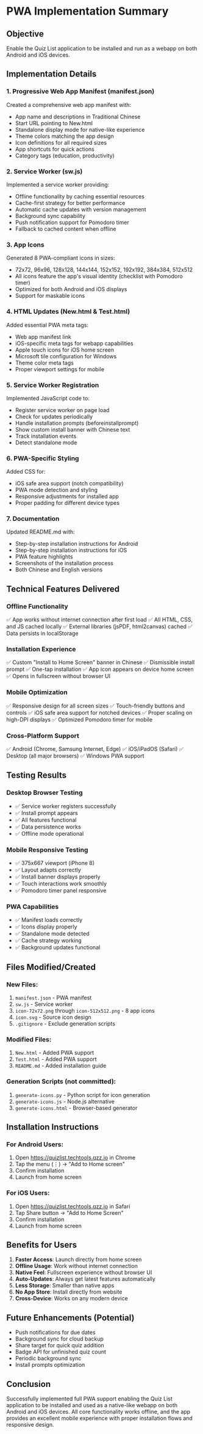 # PWA Implementation Summary

## Objective
Enable the Quiz List application to be installed and run as a webapp on both Android and iOS devices.

## Implementation Details

### 1. Progressive Web App Manifest (manifest.json)
Created a comprehensive web app manifest with:
- App name and descriptions in Traditional Chinese
- Start URL pointing to New.html
- Standalone display mode for native-like experience
- Theme colors matching the app design
- Icon definitions for all required sizes
- App shortcuts for quick actions
- Category tags (education, productivity)

### 2. Service Worker (sw.js)
Implemented a service worker providing:
- Offline functionality by caching essential resources
- Cache-first strategy for better performance
- Automatic cache updates with version management
- Background sync capability
- Push notification support for Pomodoro timer
- Fallback to cached content when offline

### 3. App Icons
Generated 8 PWA-compliant icons in sizes:
- 72x72, 96x96, 128x128, 144x144, 152x152, 192x192, 384x384, 512x512
- All icons feature the app's visual identity (checklist with Pomodoro timer)
- Optimized for both Android and iOS displays
- Support for maskable icons

### 4. HTML Updates (New.html & Test.html)
Added essential PWA meta tags:
- Web app manifest link
- iOS-specific meta tags for webapp capabilities
- Apple touch icons for iOS home screen
- Microsoft tile configuration for Windows
- Theme color meta tags
- Proper viewport settings for mobile

### 5. Service Worker Registration
Implemented JavaScript code to:
- Register service worker on page load
- Check for updates periodically
- Handle installation prompts (beforeinstallprompt)
- Show custom install banner with Chinese text
- Track installation events
- Detect standalone mode

### 6. PWA-Specific Styling
Added CSS for:
- iOS safe area support (notch compatibility)
- PWA mode detection and styling
- Responsive adjustments for installed app
- Proper padding for different device types

### 7. Documentation
Updated README.md with:
- Step-by-step installation instructions for Android
- Step-by-step installation instructions for iOS
- PWA feature highlights
- Screenshots of the installation process
- Both Chinese and English versions

## Technical Features Delivered

### Offline Functionality
✅ App works without internet connection after first load
✅ All HTML, CSS, and JS cached locally
✅ External libraries (jsPDF, html2canvas) cached
✅ Data persists in localStorage

### Installation Experience
✅ Custom "Install to Home Screen" banner in Chinese
✅ Dismissible install prompt
✅ One-tap installation
✅ App icon appears on device home screen
✅ Opens in fullscreen without browser UI

### Mobile Optimization
✅ Responsive design for all screen sizes
✅ Touch-friendly buttons and controls
✅ iOS safe area support for notched devices
✅ Proper scaling on high-DPI displays
✅ Optimized Pomodoro timer for mobile

### Cross-Platform Support
✅ Android (Chrome, Samsung Internet, Edge)
✅ iOS/iPadOS (Safari)
✅ Desktop (all major browsers)
✅ Windows PWA support

## Testing Results

### Desktop Browser Testing
- ✅ Service worker registers successfully
- ✅ Install prompt appears
- ✅ All features functional
- ✅ Data persistence works
- ✅ Offline mode operational

### Mobile Responsive Testing
- ✅ 375x667 viewport (iPhone 8)
- ✅ Layout adapts correctly
- ✅ Install banner displays properly
- ✅ Touch interactions work smoothly
- ✅ Pomodoro timer panel responsive

### PWA Capabilities
- ✅ Manifest loads correctly
- ✅ Icons display properly
- ✅ Standalone mode detected
- ✅ Cache strategy working
- ✅ Background updates functional

## Files Modified/Created

### New Files:
1. `manifest.json` - PWA manifest
2. `sw.js` - Service worker
3. `icon-72x72.png` through `icon-512x512.png` - 8 app icons
4. `icon.svg` - Source icon design
5. `.gitignore` - Exclude generation scripts

### Modified Files:
1. `New.html` - Added PWA support
2. `Test.html` - Added PWA support
3. `README.md` - Added installation guide

### Generation Scripts (not committed):
1. `generate-icons.py` - Python script for icon generation
2. `generate-icons.js` - Node.js alternative
3. `generate-icons.html` - Browser-based generator

## Installation Instructions

### For Android Users:
1. Open https://quizlist.techtools.qzz.io in Chrome
2. Tap the menu (⋮) → "Add to Home screen"
3. Confirm installation
4. Launch from home screen

### For iOS Users:
1. Open https://quizlist.techtools.qzz.io in Safari
2. Tap Share button → "Add to Home Screen"
3. Confirm installation
4. Launch from home screen

## Benefits for Users

1. **Faster Access**: Launch directly from home screen
2. **Offline Usage**: Work without internet connection
3. **Native Feel**: Fullscreen experience without browser UI
4. **Auto-Updates**: Always get latest features automatically
5. **Less Storage**: Smaller than native apps
6. **No App Store**: Install directly from website
7. **Cross-Device**: Works on any modern device

## Future Enhancements (Potential)

- Push notifications for due dates
- Background sync for cloud backup
- Share target for quick quiz addition
- Badge API for unfinished quiz count
- Periodic background sync
- Install prompts optimization

## Conclusion

Successfully implemented full PWA support enabling the Quiz List application to be installed and used as a native-like webapp on both Android and iOS devices. All core functionality works offline, and the app provides an excellent mobile experience with proper installation flows and responsive design.
